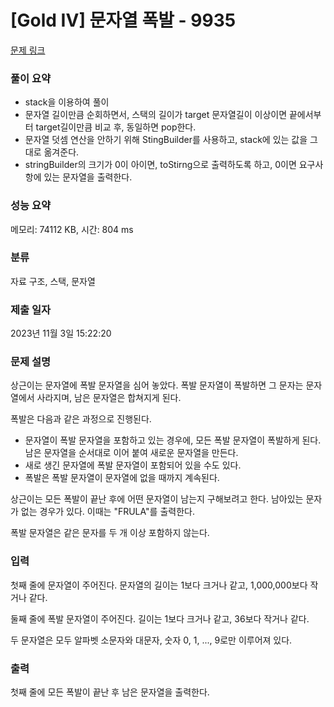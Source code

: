 # [Gold IV] 문자열 폭발 - 9935 

[문제 링크](https://www.acmicpc.net/problem/9935) 

### 풀이 요약
- stack을 이용하여 풀이
- 문자열 길이만큼 순회하면서, 스택의 길이가 target 문자열길이 이상이면 끝에서부터 target길이만큼 비교 후, 동일하면 pop한다.
- 문자열 덧셈 연산을 안하기 위해 StingBuilder를 사용하고, stack에 있는 값을 그대로 옮겨준다.
- stringBuilder의 크기가 0이 아이면, toStirng으로 출력하도록 하고, 0이면 요구사항에 있는 문자열을 출력한다.
  
### 성능 요약

메모리: 74112 KB, 시간: 804 ms

### 분류

자료 구조, 스택, 문자열

### 제출 일자

2023년 11월 3일 15:22:20

### 문제 설명

<p>상근이는 문자열에 폭발 문자열을 심어 놓았다. 폭발 문자열이 폭발하면 그 문자는 문자열에서 사라지며, 남은 문자열은 합쳐지게 된다.</p>

<p>폭발은 다음과 같은 과정으로 진행된다.</p>

<ul>
	<li>문자열이 폭발 문자열을 포함하고 있는 경우에, 모든 폭발 문자열이 폭발하게 된다. 남은 문자열을 순서대로 이어 붙여 새로운 문자열을 만든다.</li>
	<li>새로 생긴 문자열에 폭발 문자열이 포함되어 있을 수도 있다.</li>
	<li>폭발은 폭발 문자열이 문자열에 없을 때까지 계속된다.</li>
</ul>

<p>상근이는 모든 폭발이 끝난 후에 어떤 문자열이 남는지 구해보려고 한다. 남아있는 문자가 없는 경우가 있다. 이때는 "FRULA"를 출력한다.</p>

<p>폭발 문자열은 같은 문자를 두 개 이상 포함하지 않는다.</p>

### 입력 

 <p>첫째 줄에 문자열이 주어진다. 문자열의 길이는 1보다 크거나 같고, 1,000,000보다 작거나 같다.</p>

<p>둘째 줄에 폭발 문자열이 주어진다. 길이는 1보다 크거나 같고, 36보다 작거나 같다.</p>

<p>두 문자열은 모두 알파벳 소문자와 대문자, 숫자 0, 1, ..., 9로만 이루어져 있다.</p>

### 출력 

 <p>첫째 줄에 모든 폭발이 끝난 후 남은 문자열을 출력한다.</p>

